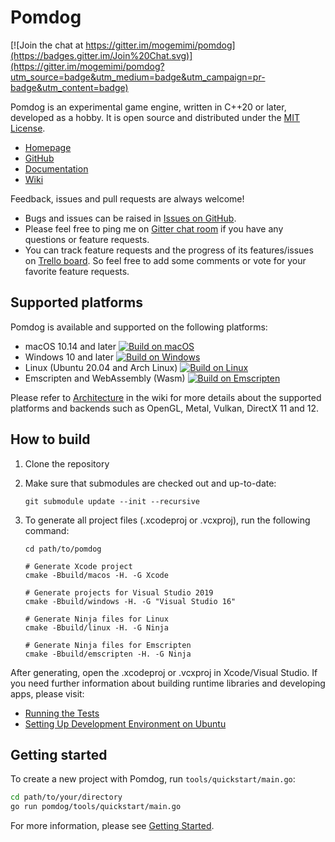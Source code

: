 # Pomdog

[![Join the chat at https://gitter.im/mogemimi/pomdog](https://badges.gitter.im/Join%20Chat.svg)](https://gitter.im/mogemimi/pomdog?utm_source=badge&utm_medium=badge&utm_campaign=pr-badge&utm_content=badge)

Pomdog is an experimental game engine, written in C++20 or later, developed as a hobby.
It is open source and distributed under the [MIT License](http://opensource.org/licenses/MIT).

* [Homepage](http://enginetrouble.net/pomdog)
* [GitHub](https://github.com/mogemimi/pomdog)
* [Documentation](https://github.com/mogemimi/pomdog/tree/master/docs)
* [Wiki](https://github.com/mogemimi/pomdog/wiki)

Feedback, issues and pull requests are always welcome!

* Bugs and issues can be raised in [Issues on GitHub](https://github.com/mogemimi/pomdog/issues).
* Please feel free to ping me on [Gitter chat room](https://gitter.im/mogemimi/pomdog) if you have any questions or feature requests.
* You can track feature requests and the progress of its features/issues on [Trello board](https://trello.com/b/lqd3nwrK/pomdog-game-engine). So feel free to add some comments or vote for your favorite feature requests.

## Supported platforms

Pomdog is available and supported on the following platforms:

* macOS 10.14 and later [![Build on macOS](https://github.com/mogemimi/pomdog/actions/workflows/build-macos.yml/badge.svg)](https://github.com/mogemimi/pomdog/actions/workflows/build-macos.yml)
* Windows 10 and later [![Build on Windows](https://github.com/mogemimi/pomdog/actions/workflows/build-windows.yml/badge.svg)](https://github.com/mogemimi/pomdog/actions/workflows/build-windows.yml)
* Linux (Ubuntu 20.04 and Arch Linux) [![Build on Linux](https://github.com/mogemimi/pomdog/actions/workflows/build-linux.yml/badge.svg)](https://github.com/mogemimi/pomdog/actions/workflows/build-linux.yml)
* Emscripten and WebAssembly (Wasm) [![Build on Emscripten](https://github.com/mogemimi/pomdog/actions/workflows/build-emscripten.yml/badge.svg)](https://github.com/mogemimi/pomdog/actions/workflows/build-emscripten.yml)

Please refer to [Architecture](docs/Architecture.md) in the wiki for more details about the supported platforms and backends such as OpenGL, Metal, Vulkan, DirectX 11 and 12.

## How to build

1. Clone the repository
2. Make sure that submodules are checked out and up-to-date:

    ```shell
    git submodule update --init --recursive
    ```

3. To generate all project files (.xcodeproj or .vcxproj), run the following command:

    ```shell
    cd path/to/pomdog

    # Generate Xcode project
    cmake -Bbuild/macos -H. -G Xcode

    # Generate projects for Visual Studio 2019
    cmake -Bbuild/windows -H. -G "Visual Studio 16"

    # Generate Ninja files for Linux
    cmake -Bbuild/linux -H. -G Ninja

    # Generate Ninja files for Emscripten
    cmake -Bbuild/emscripten -H. -G Ninja
    ```

After generating, open the .xcodeproj or .vcxproj in Xcode/Visual Studio.
If you need further information about building runtime libraries and developing apps, please visit:

* [Running the Tests](docs/Running-the-Tests.md)
* [Setting Up Development Environment on Ubuntu](docs/Setting-Up-Development-Environment-on-Ubuntu.md)

## Getting started

To create a new project with Pomdog, run `tools/quickstart/main.go`:

```sh
cd path/to/your/directory
go run pomdog/tools/quickstart/main.go
```

For more information, please see [Getting Started](docs/Getting-Started.md).
